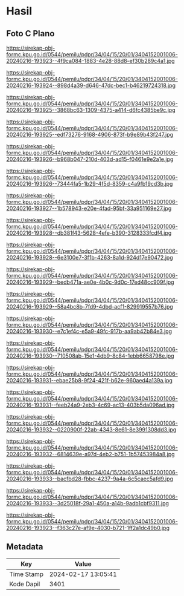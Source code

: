 # Hasil

## Foto C Plano

https://sirekap-obj-formc.kpu.go.id/0544/pemilu/pdpr/34/04/15/20/01/3404152001006-20240216-193923--4f9ca084-1883-4e28-88d8-ef30b289c4a1.jpg

https://sirekap-obj-formc.kpu.go.id/0544/pemilu/pdpr/34/04/15/20/01/3404152001006-20240216-193924--898d4a39-d646-47dc-bec1-b46219724318.jpg

https://sirekap-obj-formc.kpu.go.id/0544/pemilu/pdpr/34/04/15/20/01/3404152001006-20240216-193925--3868bc63-1309-4375-a414-d6fc4385be9c.jpg

https://sirekap-obj-formc.kpu.go.id/0544/pemilu/pdpr/34/04/15/20/01/3404152001006-20240216-193925--edf73276-9168-4906-873f-b9e89b43f247.jpg

https://sirekap-obj-formc.kpu.go.id/0544/pemilu/pdpr/34/04/15/20/01/3404152001006-20240216-193926--b968b047-210d-403d-ad15-f0461e9e2a1e.jpg

https://sirekap-obj-formc.kpu.go.id/0544/pemilu/pdpr/34/04/15/20/01/3404152001006-20240216-193926--73444fa5-1b29-4f5d-8359-c4a9fb19cd3b.jpg

https://sirekap-obj-formc.kpu.go.id/0544/pemilu/pdpr/34/04/15/20/01/3404152001006-20240216-193927--1b578943-e20e-4fad-95bf-33a951169e27.jpg

https://sirekap-obj-formc.kpu.go.id/0544/pemilu/pdpr/34/04/15/20/01/3404152001006-20240216-193928--db381f43-5628-4efe-b390-3128333fcdf4.jpg

https://sirekap-obj-formc.kpu.go.id/0544/pemilu/pdpr/34/04/15/20/01/3404152001006-20240216-193928--6e3100e7-3f1b-4263-8a1d-924d17e90472.jpg

https://sirekap-obj-formc.kpu.go.id/0544/pemilu/pdpr/34/04/15/20/01/3404152001006-20240216-193929--bedb471a-ae0e-4b0c-9d0c-17ed48cc909f.jpg

https://sirekap-obj-formc.kpu.go.id/0544/pemilu/pdpr/34/04/15/20/01/3404152001006-20240216-193929--58a4bc8b-7fd9-4dbd-acf1-829919557b76.jpg

https://sirekap-obj-formc.kpu.go.id/0544/pemilu/pdpr/34/04/15/20/01/3404152001006-20240216-193930--e7c1ef4c-e5a9-49fc-917b-aa9ab42b84e3.jpg

https://sirekap-obj-formc.kpu.go.id/0544/pemilu/pdpr/34/04/15/20/01/3404152001006-20240216-193930--710508ab-15e1-4db9-8c84-1ebb6658798e.jpg

https://sirekap-obj-formc.kpu.go.id/0544/pemilu/pdpr/34/04/15/20/01/3404152001006-20240216-193931--ebae25b8-9f24-421f-b62e-960aed4a139a.jpg

https://sirekap-obj-formc.kpu.go.id/0544/pemilu/pdpr/34/04/15/20/01/3404152001006-20240216-193931--feeb24a9-2eb3-4c69-ac13-403b5da096ad.jpg

https://sirekap-obj-formc.kpu.go.id/0544/pemilu/pdpr/34/04/15/20/01/3404152001006-20240216-193932--0220900f-22ab-4343-8e61-8e3991308dd3.jpg

https://sirekap-obj-formc.kpu.go.id/0544/pemilu/pdpr/34/04/15/20/01/3404152001006-20240216-193932--6814639e-a97d-4eb2-b751-1b57453984a8.jpg

https://sirekap-obj-formc.kpu.go.id/0544/pemilu/pdpr/34/04/15/20/01/3404152001006-20240216-193933--bacfbd28-fbbc-4237-9a4a-6c5caec5afd9.jpg

https://sirekap-obj-formc.kpu.go.id/0544/pemilu/pdpr/34/04/15/20/01/3404152001006-20240216-193933--3d25018f-29a1-450a-a14b-9adb1cbf9311.jpg

https://sirekap-obj-formc.kpu.go.id/0544/pemilu/pdpr/34/04/15/20/01/3404152001006-20240216-193923--f363c27e-af9e-4030-b721-1ff2a1dc49b0.jpg


## Metadata

| Key        | Value               |
| ---------- | ------------------- |
| Time Stamp | 2024-02-17 13:05:41 |
| Kode Dapil | 3401                |



